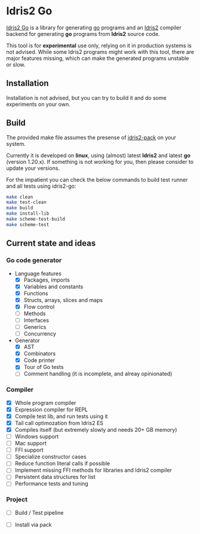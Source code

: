 # Idris2 Go

[Idris2 Go](https://github.com/kbertalan/idris2-go) is a library for generating [go](https://go.dev) programs and an [Idris2](https://idris-lang.org) compiler backend for generating __go__ programs from __Idris2__ source code.

This tool is for __experimental__ use only, relying on it in production systems is not advised.
While some Idris2 programs might work with this tool, there are major features missing, which can make the generated programs unstable or slow.

## Installation

Installation is not advised, but you can try to build it and do some experiments on your own.

## Build

The provided make file assumes the presense of [idris2-pack](https://github.com/stefan-hoeck/idris2-pack) on your system.

Currently it is developed on __linux__, using (almost) latest __Idris2__ and latest __go__ (version 1.20.x). If something is not working for you, then please consider to update your versions.

For the impatient you can check the below commands to build test runner and all tests using idris2-go:

```sh
make clean
make test-clean
make build
make install-lib
make scheme-test-build
make scheme-test
```

## Current state and ideas

### Go code generator

- Language features
  - [x] Packages, imports
  - [x] Variables and constants
  - [x] Functions
  - [x] Structs, arrays, slices and maps
  - [x] Flow control
  - [ ] Methods
  - [ ] Interfaces
  - [ ] Generics
  - [ ] Concurrency
- Generator
  - [x] AST
  - [x] Combinators
  - [x] Code printer
  - [x] Tour of Go tests
  - [ ] Comment handling (it is incomplete, and alreay opinionated)

### Compiler

- [x] Whole program compiler
- [x] Expression compiler for REPL
- [x] Compile test lib, and run tests using it
- [x] Tail call optimozation from Idris2 ES
- [x] Compiles itself (but extremely slowly and needs 20+ GB memory)
- [ ] Windows support
- [ ] Mac support
- [ ] FFI support
- [ ] Specialize constructor cases
- [ ] Reduce function literal calls if possible
- [ ] Implement missing FFI methods for libraries and Idris2 compiler
- [ ] Persistent data structures for list
- [ ] Performance tests and tuning

### Project

- [ ] Build / Test pipeline
- [ ] Install via pack

